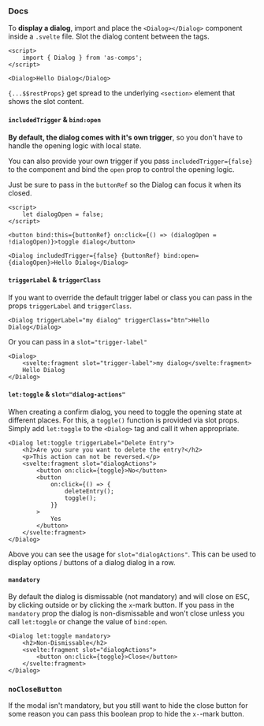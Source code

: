 ### Docs

To **display a dialog**, import and place the `<Dialog></Dialog>` component inside a `.svelte` file. Slot the dialog content between the tags.

```svelte
<script>
	import { Dialog } from 'as-comps';
</script>

<Dialog>Hello Dialog</Dialog>
```

`{...$$restProps}` get spread to the underlying `<section>` element that shows the slot content.

#### `includedTrigger` & `bind:open`

**By default, the dialog comes with it's own trigger**, so you don't have to handle the opening logic with local state.

You can also provide your own trigger if you pass `includedTrigger={false}` to the component and bind the `open` prop to control the opening logic.

Just be sure to pass in the `buttonRef` so the Dialog can focus it when its closed.

```svelte
<script>
	let dialogOpen = false;
</script>

<button bind:this={buttonRef} on:click={() => (dialogOpen = !dialogOpen)}>toggle dialog</button>

<Dialog includedTrigger={false} {buttonRef} bind:open={dialogOpen}>Hello Dialog</Dialog>
```

#### `triggerLabel` & `triggerClass`

If you want to override the default trigger label or class you can pass in the props `triggerLabel` and `triggerClass`.

```svelte
<Dialog triggerLabel="my dialog" triggerClass="btn">Hello Dialog</Dialog>
```

Or you can pass in a `slot="trigger-label"`

```svelte
<Dialog>
	<svelte:fragment slot="trigger-label">my dialog</svelte:fragment>
	Hello Dialog
</Dialog>
```

#### `let:toggle` & `slot="dialog-actions"`

When creating a confirm dialog, you need to toggle the opening state at different places. For this, a `toggle()` function is provided via slot props. Simply add `let:toggle` to the `<Dialog>` tag and call it when appropriate.

```svelte
<Dialog let:toggle triggerLabel="Delete Entry">
	<h2>Are you sure you want to delete the entry?</h2>
	<p>This action can not be reversed.</p>
	<svelte:fragment slot="dialogActions">
		<button on:click={toggle}>No</button>
		<button
			on:click={() => {
				deleteEntry();
				toggle();
			}}
		>
			Yes
		</button>
	</svelte:fragment>
</Dialog>
```

Above you can see the usage for `slot="dialogActions"`. This can be used to display options / buttons of a dialog dialog in a row.

#### `mandatory`

By default the dialog is dismissable (not mandatory) and will close on <kbd>ESC</kbd>, by clicking outside or by clicking the `x`-mark button. If you pass in the `mandatory` prop the dialog is non-dismissable and won't close unless you call `let:toggle` or change the value of `bind:open`.

```svelte
<Dialog let:toggle mandatory>
	<h2>Non-Dismissable</h2>
	<svelte:fragment slot="dialogActions">
		<button on:click={toggle}>Close</button>
	</svelte:fragment>
</Dialog>
```

### `noCloseButton`

If the modal isn't mandatory, but you still want to hide the close button for some reason you can pass this boolean prop to hide the `x-`-mark button.
